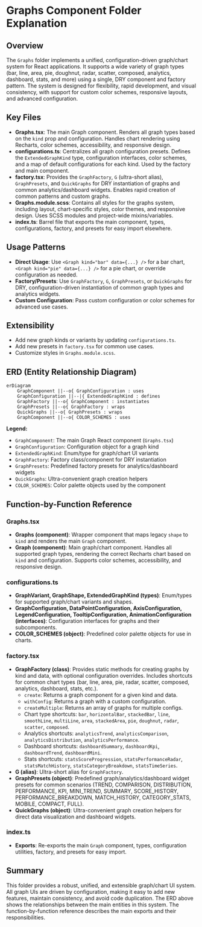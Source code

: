 # Graphs Component Folder Explanation

## Overview

The `Graphs` folder implements a unified, configuration-driven graph/chart system for React applications. It supports a wide variety of graph types (bar, line, area, pie, doughnut, radar, scatter, composed, analytics, dashboard, stats, and more) using a single, DRY component and factory pattern. The system is designed for flexibility, rapid development, and visual consistency, with support for custom color schemes, responsive layouts, and advanced configuration.

## Key Files

- **Graphs.tsx**: The main Graph component. Renders all graph types based on the `kind` prop and configuration. Handles chart rendering using Recharts, color schemes, accessibility, and responsive design.
- **configurations.ts**: Centralizes all graph configuration presets. Defines the `ExtendedGraphKind` type, configuration interfaces, color schemes, and a map of default configurations for each kind. Used by the factory and main component.
- **factory.tsx**: Provides the `GraphFactory`, `G` (ultra-short alias), `GraphPresets`, and `QuickGraphs` for DRY instantiation of graphs and common analytics/dashboard widgets. Enables rapid creation of common patterns and custom graphs.
- **Graphs.module.scss**: Contains all styles for the graphs system, including layout, chart-specific styles, color themes, and responsive design. Uses SCSS modules and project-wide mixins/variables.
- **index.ts**: Barrel file that exports the main component, types, configurations, factory, and presets for easy import elsewhere.

## Usage Patterns

- **Direct Usage**: Use `<Graph kind="bar" data={...} />` for a bar chart, `<Graph kind="pie" data={...} />` for a pie chart, or override configuration as needed.
- **Factory/Presets**: Use `GraphFactory`, `G`, `GraphPresets`, or `QuickGraphs` for DRY, configuration-driven instantiation of common graph types and analytics widgets.
- **Custom Configuration**: Pass custom configuration or color schemes for advanced use cases.

## Extensibility

- Add new graph kinds or variants by updating `configurations.ts`.
- Add new presets in `factory.tsx` for common use cases.
- Customize styles in `Graphs.module.scss`.

## ERD (Entity Relationship Diagram)

```mermaid
erDiagram
    GraphComponent ||--o{ GraphConfiguration : uses
    GraphConfiguration ||--|{ ExtendedGraphKind : defines
    GraphFactory ||--o{ GraphComponent : instantiates
    GraphPresets ||--o{ GraphFactory : wraps
    QuickGraphs ||--o{ GraphPresets : wraps
    GraphComponent ||--o{ COLOR_SCHEMES : uses
```

**Legend:**

- `GraphComponent`: The main Graph React component (`Graphs.tsx`)
- `GraphConfiguration`: Configuration object for a graph kind
- `ExtendedGraphKind`: Enum/type for graph/chart UI variants
- `GraphFactory`: Factory class/component for DRY instantiation
- `GraphPresets`: Predefined factory presets for analytics/dashboard widgets
- `QuickGraphs`: Ultra-convenient graph creation helpers
- `COLOR_SCHEMES`: Color palette objects used by the component

## Function-by-Function Reference

### Graphs.tsx

- **Graphs (component)**: Wrapper component that maps legacy `shape` to `kind` and renders the main `Graph` component.
- **Graph (component)**: Main graph/chart component. Handles all supported graph types, rendering the correct Recharts chart based on `kind` and configuration. Supports color schemes, accessibility, and responsive design.

### configurations.ts

- **GraphVariant, GraphShape, ExtendedGraphKind (types)**: Enum/types for supported graph/chart variants and shapes.
- **GraphConfiguration, DataPointConfiguration, AxisConfiguration, LegendConfiguration, TooltipConfiguration, AnimationConfiguration (interfaces)**: Configuration interfaces for graphs and their subcomponents.
- **COLOR_SCHEMES (object)**: Predefined color palette objects for use in charts.

### factory.tsx

- **GraphFactory (class)**: Provides static methods for creating graphs by kind and data, with optional configuration overrides. Includes shortcuts for common chart types (bar, line, area, pie, radar, scatter, composed, analytics, dashboard, stats, etc.).
  - `create`: Returns a graph component for a given kind and data.
  - `withConfig`: Returns a graph with a custom configuration.
  - `createMultiple`: Returns an array of graphs for multiple configs.
  - Chart type shortcuts: `bar`, `horizontalBar`, `stackedBar`, `line`, `smoothLine`, `multiLine`, `area`, `stackedArea`, `pie`, `doughnut`, `radar`, `scatter`, `composed`.
  - Analytics shortcuts: `analyticsTrend`, `analyticsComparison`, `analyticsDistribution`, `analyticsPerformance`.
  - Dashboard shortcuts: `dashboardSummary`, `dashboardKpi`, `dashboardTrend`, `dashboardMini`.
  - Stats shortcuts: `statsScoreProgression`, `statsPerformanceRadar`, `statsMatchHistory`, `statsCategoryBreakdown`, `statsTimeSeries`.
- **G (alias)**: Ultra-short alias for `GraphFactory`.
- **GraphPresets (object)**: Predefined graph/analytics/dashboard widget presets for common scenarios (TREND, COMPARISON, DISTRIBUTION, PERFORMANCE, KPI, MINI_TREND, SUMMARY, SCORE_HISTORY, PERFORMANCE_BREAKDOWN, MATCH_HISTORY, CATEGORY_STATS, MOBILE, COMPACT, FULL).
- **QuickGraphs (object)**: Ultra-convenient graph creation helpers for direct data visualization and dashboard widgets.

### index.ts

- **Exports**: Re-exports the main `Graph` component, types, configuration utilities, factory, and presets for easy import.

## Summary

This folder provides a robust, unified, and extensible graph/chart UI system. All graph UIs are driven by configuration, making it easy to add new features, maintain consistency, and avoid code duplication. The ERD above shows the relationships between the main entities in this system. The function-by-function reference describes the main exports and their responsibilities.
